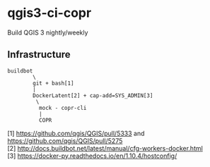# qgis3-ci-copr

Build QGIS 3 nightly/weekly

## Infrastructure
```
buildbot
        \
        git + bash[1]
        |
        DockerLatent[2] + cap-add=SYS_ADMIN[3]
         \
          mock - copr-cli
          |
          COPR
```
[1] https://github.com/qgis/QGIS/pull/5333 and https://github.com/qgis/QGIS/pull/5275 <br>
[2] http://docs.buildbot.net/latest/manual/cfg-workers-docker.html <br>
[3] https://docker-py.readthedocs.io/en/1.10.4/hostconfig/